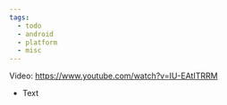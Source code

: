 ```yaml
---
tags:
  - todo
  - android
  - platform
  - misc
---
```

Video: https://www.youtube.com/watch?v=IU-EAtITRRM
- Text